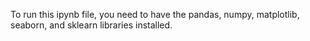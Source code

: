 To run this ipynb file, you need to have the pandas, numpy, matplotlib, seaborn, and sklearn libraries installed.
